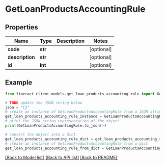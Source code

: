 # GetLoanProductsAccountingRule


## Properties

Name | Type | Description | Notes
------------ | ------------- | ------------- | -------------
**code** | **str** |  | [optional] 
**description** | **str** |  | [optional] 
**id** | **int** |  | [optional] 

## Example

```python
from fineract_client.models.get_loan_products_accounting_rule import GetLoanProductsAccountingRule

# TODO update the JSON string below
json = "{}"
# create an instance of GetLoanProductsAccountingRule from a JSON string
get_loan_products_accounting_rule_instance = GetLoanProductsAccountingRule.from_json(json)
# print the JSON string representation of the object
print(GetLoanProductsAccountingRule.to_json())

# convert the object into a dict
get_loan_products_accounting_rule_dict = get_loan_products_accounting_rule_instance.to_dict()
# create an instance of GetLoanProductsAccountingRule from a dict
get_loan_products_accounting_rule_from_dict = GetLoanProductsAccountingRule.from_dict(get_loan_products_accounting_rule_dict)
```
[[Back to Model list]](../README.md#documentation-for-models) [[Back to API list]](../README.md#documentation-for-api-endpoints) [[Back to README]](../README.md)


